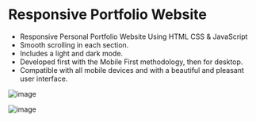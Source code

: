# Responsive Portfolio Website 

- Responsive Personal Portfolio Website Using HTML CSS & JavaScript
- Smooth scrolling in each section.
- Includes a light and dark mode.
- Developed first with the Mobile First methodology, then for desktop.
- Compatible with all mobile devices and with a beautiful and pleasant user interface.

![image](https://user-images.githubusercontent.com/101194662/191668358-8beaae13-0d6c-4b91-83e4-fcca3a81d9e1.png)

![image](https://user-images.githubusercontent.com/101194662/191668453-8157c995-6f69-4174-84c5-b2dc01e734da.png)
